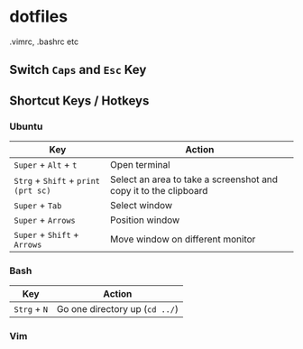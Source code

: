 # dotfiles
.vimrc, .bashrc etc 

## Switch `Caps` and `Esc` Key

## Shortcut Keys / Hotkeys
### Ubuntu
Key | Action
----|-------
`Super` + `Alt` + `t` | Open terminal
`Strg` + `Shift` + `print (prt sc)` | Select an area to take a screenshot and copy it to the clipboard
`Super` + `Tab` | Select window
`Super` + `Arrows` | Position window
`Super` + `Shift` + `Arrows` | Move window on different monitor


### Bash
Key | Action
----|-------
`Strg` + `N` | Go one directory up (`cd ../`)

### Vim
